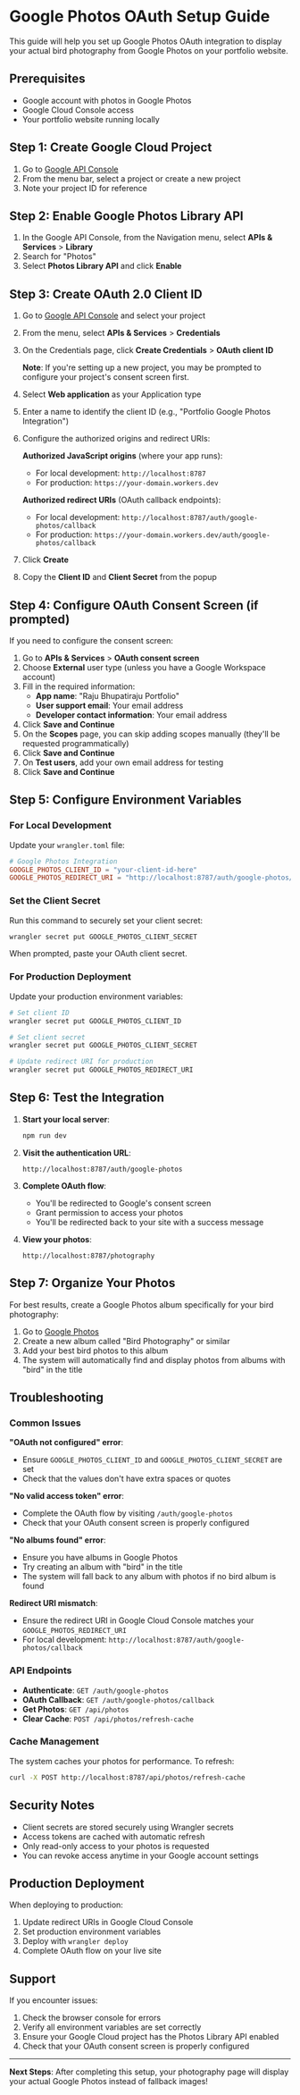 # Google Photos OAuth Setup Guide

This guide will help you set up Google Photos OAuth integration to display your actual bird photography from Google Photos on your portfolio website.

## Prerequisites

- Google account with photos in Google Photos
- Google Cloud Console access
- Your portfolio website running locally

## Step 1: Create Google Cloud Project

1. Go to [Google API Console](https://console.developers.google.com/apis/library)
2. From the menu bar, select a project or create a new project
3. Note your project ID for reference

## Step 2: Enable Google Photos Library API

1. In the Google API Console, from the Navigation menu, select **APIs & Services** > **Library**
2. Search for "Photos"
3. Select **Photos Library API** and click **Enable**

## Step 3: Create OAuth 2.0 Client ID

1. Go to [Google API Console](https://console.developers.google.com/apis/library) and select your project
2. From the menu, select **APIs & Services** > **Credentials**
3. On the Credentials page, click **Create Credentials** > **OAuth client ID**

   **Note**: If you're setting up a new project, you may be prompted to configure your project's consent screen first.

4. Select **Web application** as your Application type
5. Enter a name to identify the client ID (e.g., "Portfolio Google Photos Integration")
6. Configure the authorized origins and redirect URIs:

   **Authorized JavaScript origins** (where your app runs):
   - For local development: `http://localhost:8787`
   - For production: `https://your-domain.workers.dev`

   **Authorized redirect URIs** (OAuth callback endpoints):
   - For local development: `http://localhost:8787/auth/google-photos/callback`
   - For production: `https://your-domain.workers.dev/auth/google-photos/callback`

7. Click **Create**
8. Copy the **Client ID** and **Client Secret** from the popup

## Step 4: Configure OAuth Consent Screen (if prompted)

If you need to configure the consent screen:

1. Go to **APIs & Services** > **OAuth consent screen**
2. Choose **External** user type (unless you have a Google Workspace account)
3. Fill in the required information:
   - **App name**: "Raju Bhupatiraju Portfolio"
   - **User support email**: Your email address
   - **Developer contact information**: Your email address
4. Click **Save and Continue**
5. On the **Scopes** page, you can skip adding scopes manually (they'll be requested programmatically)
6. Click **Save and Continue**
7. On **Test users**, add your own email address for testing
8. Click **Save and Continue**

## Step 5: Configure Environment Variables

### For Local Development

Update your `wrangler.toml` file:

```toml
# Google Photos Integration
GOOGLE_PHOTOS_CLIENT_ID = "your-client-id-here"
GOOGLE_PHOTOS_REDIRECT_URI = "http://localhost:8787/auth/google-photos/callback"
```

### Set the Client Secret

Run this command to securely set your client secret:

```bash
wrangler secret put GOOGLE_PHOTOS_CLIENT_SECRET
```

When prompted, paste your OAuth client secret.

### For Production Deployment

Update your production environment variables:

```bash
# Set client ID
wrangler secret put GOOGLE_PHOTOS_CLIENT_ID

# Set client secret  
wrangler secret put GOOGLE_PHOTOS_CLIENT_SECRET

# Update redirect URI for production
wrangler secret put GOOGLE_PHOTOS_REDIRECT_URI
```

## Step 6: Test the Integration

1. **Start your local server**:
   ```bash
   npm run dev
   ```

2. **Visit the authentication URL**:
   ```
   http://localhost:8787/auth/google-photos
   ```

3. **Complete OAuth flow**:
   - You'll be redirected to Google's consent screen
   - Grant permission to access your photos
   - You'll be redirected back to your site with a success message

4. **View your photos**:
   ```
   http://localhost:8787/photography
   ```

## Step 7: Organize Your Photos

For best results, create a Google Photos album specifically for your bird photography:

1. Go to [Google Photos](https://photos.google.com)
2. Create a new album called "Bird Photography" or similar
3. Add your best bird photos to this album
4. The system will automatically find and display photos from albums with "bird" in the title

## Troubleshooting

### Common Issues

**"OAuth not configured" error**:
- Ensure `GOOGLE_PHOTOS_CLIENT_ID` and `GOOGLE_PHOTOS_CLIENT_SECRET` are set
- Check that the values don't have extra spaces or quotes

**"No valid access token" error**:
- Complete the OAuth flow by visiting `/auth/google-photos`
- Check that your OAuth consent screen is properly configured

**"No albums found" error**:
- Ensure you have albums in Google Photos
- Try creating an album with "bird" in the title
- The system will fall back to any album with photos if no bird album is found

**Redirect URI mismatch**:
- Ensure the redirect URI in Google Cloud Console matches your `GOOGLE_PHOTOS_REDIRECT_URI`
- For local development: `http://localhost:8787/auth/google-photos/callback`

### API Endpoints

- **Authenticate**: `GET /auth/google-photos`
- **OAuth Callback**: `GET /auth/google-photos/callback`
- **Get Photos**: `GET /api/photos`
- **Clear Cache**: `POST /api/photos/refresh-cache`

### Cache Management

The system caches your photos for performance. To refresh:

```bash
curl -X POST http://localhost:8787/api/photos/refresh-cache
```

## Security Notes

- Client secrets are stored securely using Wrangler secrets
- Access tokens are cached with automatic refresh
- Only read-only access to your photos is requested
- You can revoke access anytime in your Google account settings

## Production Deployment

When deploying to production:

1. Update redirect URIs in Google Cloud Console
2. Set production environment variables
3. Deploy with `wrangler deploy`
4. Complete OAuth flow on your live site

## Support

If you encounter issues:

1. Check the browser console for errors
2. Verify all environment variables are set correctly
3. Ensure your Google Cloud project has the Photos Library API enabled
4. Check that your OAuth consent screen is properly configured

---

**Next Steps**: After completing this setup, your photography page will display your actual Google Photos instead of fallback images!
